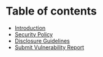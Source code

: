 # Table of contents

* [Introduction](README.md)
* [Security Policy](SECURITY.md)
* [Disclosure Guidelines](disclosure-guidelines.md)
* [Submit Vulnerability Report](submit-vulnerability-report.md)
